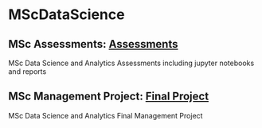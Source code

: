 # MScDataScience

## MSc Assessments: [Assessments](https://github.com/Auckland68/MScAssessments)
MSc Data Science and Analytics Assessments including jupyter notebooks and reports

## MSc Management Project: [Final Project](https://github.com/your-username/project-two)
MSc Data Science and Analytics Final Management Project
